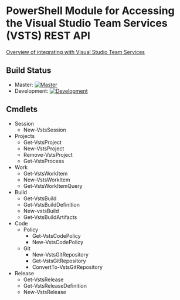# PowerShell Module for Accessing the Visual Studio Team Services (VSTS) REST API

[Overview of integrating with Visual Studio Team Services](https://www.visualstudio.com/en-us/integrate/api/overview)

## Build Status

- Master: [![Master](https://ci.appveyor.com/api/projects/status/2fc84qwbsidtgvfq/branch/master?svg=true)](https://ci.appveyor.com/project/adamdriscoll/vstsposh/branch/master)
- Development: [![Development](https://ci.appveyor.com/api/projects/status/2fc84qwbsidtgvfq/branch/develop?svg=true)](https://ci.appveyor.com/project/adamdriscoll/vstsposh/branch/develop)

## Cmdlets

- Session
  - New-VstsSession
- Projects
  - Get-VstsProject
  - New-VstsProject
  - Remove-VstsProject
  - Get-VstsProcess
- Work
  - Get-VstsWorkItem
  - New-VstsWorkItem
  - Get-VstsWorkItemQuery
- Build
  - Get-VstsBuild
  - Get-VstsBuildDefinition
  - New-vstsBuild
  - Get-VstsBuildArtifacts
- Code
  - Policy
    - Get-VstsCodePolicy
    - New-VstsCodePolicy
  - Git
    - New-VstsGitRepository
    - Get-VstsGitRepository
    - ConvertTo-VstsGitRepository
- Release
  - Get-VstsRelease
  - Get-VstsReleaseDefinition
  - New-VstsRelease
